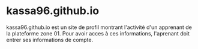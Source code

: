 # kassa96.github.io
kassa96.github.io est un site de profil montrant l'activité d'un apprenant de la plateforme zone 01.
Pour avoir acces à ces informations, l'aprenant doit entrer ses informations de compte.
